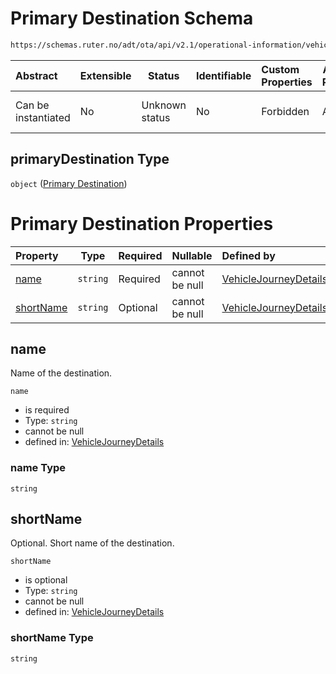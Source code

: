 # Primary Destination Schema

```txt
https://schemas.ruter.no/adt/ota/api/v2.1/operational-information/vehicle-journey-details.json#/definitions/primaryDestination
```




| Abstract            | Extensible | Status         | Identifiable | Custom Properties | Additional Properties | Access Restrictions | Defined In                                                                                                                 |
| :------------------ | ---------- | -------------- | ------------ | :---------------- | --------------------- | ------------------- | -------------------------------------------------------------------------------------------------------------------------- |
| Can be instantiated | No         | Unknown status | No           | Forbidden         | Allowed               | none                | [vehicle-journey-details.json\*](../../schema/operational-information/vehicle-journey-details.json "open original schema") |

## primaryDestination Type

`object` ([Primary Destination](vehicle-journey-details-definitions-primary-destination.md))

# Primary Destination Properties

| Property                | Type     | Required | Nullable       | Defined by                                                                                                                                                                                                                                                          |
| :---------------------- | -------- | -------- | -------------- | :------------------------------------------------------------------------------------------------------------------------------------------------------------------------------------------------------------------------------------------------------------------ |
| [name](#name)           | `string` | Required | cannot be null | [VehicleJourneyDetails](vehicle-journey-details-definitions-primary-destination-properties-name.md "https&#x3A;//schemas.ruter.no/adt/ota/api/v2.1/operational-information/vehicle-journey-details.json#/definitions/primaryDestination/properties/name")           |
| [shortName](#shortname) | `string` | Optional | cannot be null | [VehicleJourneyDetails](vehicle-journey-details-definitions-primary-destination-properties-shortname.md "https&#x3A;//schemas.ruter.no/adt/ota/api/v2.1/operational-information/vehicle-journey-details.json#/definitions/primaryDestination/properties/shortName") |

## name

Name of the destination.


`name`

-   is required
-   Type: `string`
-   cannot be null
-   defined in: [VehicleJourneyDetails](vehicle-journey-details-definitions-primary-destination-properties-name.md "https&#x3A;//schemas.ruter.no/adt/ota/api/v2.1/operational-information/vehicle-journey-details.json#/definitions/primaryDestination/properties/name")

### name Type

`string`

## shortName

Optional. Short name of the destination.


`shortName`

-   is optional
-   Type: `string`
-   cannot be null
-   defined in: [VehicleJourneyDetails](vehicle-journey-details-definitions-primary-destination-properties-shortname.md "https&#x3A;//schemas.ruter.no/adt/ota/api/v2.1/operational-information/vehicle-journey-details.json#/definitions/primaryDestination/properties/shortName")

### shortName Type

`string`
